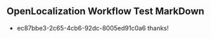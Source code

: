 ## OpenLocalization Workflow Test MarkDown
* ec87bbe3-2c65-4cb6-92dc-8005ed91c0a6 thanks!

<!--HONumber=Aug16_HO1-->


